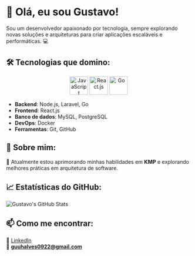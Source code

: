 # 👋 Olá, eu sou Gustavo!

Sou um desenvolvedor apaixonado por tecnologia, sempre explorando novas soluções e arquiteturas para criar aplicações escaláveis e performáticas. 💻  

## 🛠️ Tecnologias que domino:

<div align="center">
  <img src="https://cdn.jsdelivr.net/gh/devicons/devicon/icons/javascript/javascript-original.svg" alt="JavaScript" width="50"/>
  <img src="https://cdn.jsdelivr.net/gh/devicons/devicon/icons/react/react-original.svg" alt="React.js" width="50"/>
  <img src="https://cdn.jsdelivr.net/gh/devicons/devicon/icons/go/go-original.svg" alt="Go" width="50"/>
</div>

- **Backend**: Node.js, Laravel, Go  
- **Frontend**: React.js  
- **Banco de dados**: MySQL, PostgreSQL  
- **DevOps**: Docker 
- **Ferramentas**: Git, GitHub

## 🚀 Sobre mim:
📍 Atualmente estou aprimorando minhas habilidades em **KMP** e explorando melhores práticas em arquitetura de software.

## 📈 Estatísticas do GitHub:
![Gustavo's GitHub Stats](https://github-readme-stats.vercel.app/api?username=Guuhlima&show_icons=true&theme=radical)

## 📫 Como me encontrar:
🔗 [LinkedIn](https://linkedin.com/in/gustavo-lima-3160b6354)  
📧 **guuhalves0922@gmail.com**  
